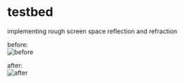 # testbed

implementing rough screen space reflection and refraction  

before:  
![before](https://raw.github.com/jkevin1/testbed/master/before.png)  

after:  
![after](https://raw.github.com/jkevin1/testbed/master/after.png)
